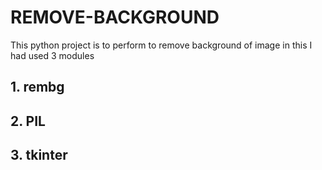 # REMOVE-BACKGROUND
This python project is to perform to remove background of image
in this I had used  3 modules
## 1. rembg
## 2. PIL
## 3. tkinter


